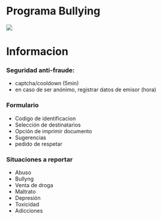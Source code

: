 <h1>Programa Bullying</h1>
<img src='https://www.linkpicture.com/q/Wireframe-v3.png'>

<h1>Informacion</h1>
<h3>Seguridad anti-fraude:</h3>
<ul>
	<li>captcha/cooldown (5min)</li>
	<li>en caso de ser anónimo, registrar datos de emisor (hora)</li>
</ul>

<h3>Formulario</h3>
<ul>
	<li>Codigo de identificacion</li>
	<li>Selección de destinatarios</li>
	<li>Opción de imprimir documento</li>
	<li>Sugerencias</li>
	<li>pedido de respetar</li>
</ul>

<h3>Situaciones a reportar</h3>
<ul>
	<li>Abuso</li>
	<li>Bullyng</li>
	<li>Venta de droga</li>
	<li>Maltrato</li>
	<li>Depresión</li>
	<li>Toxicidad</li>
	<li>Adicciones</li>
</ul>
